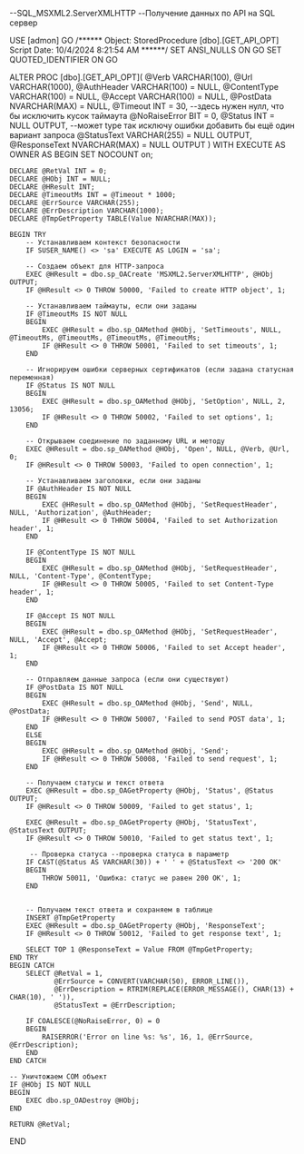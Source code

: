 --SQL_MSXML2.ServerXMLHTTP
--Получение данных по API на SQL сервер

USE [admon]
GO
/****** Object:  StoredProcedure [dbo].[GET_API_OPT]    Script Date: 10/4/2024 8:21:54 AM ******/
SET ANSI_NULLS ON
GO
SET QUOTED_IDENTIFIER ON
GO

ALTER PROC [dbo].[GET_API_OPT](
    @Verb           VARCHAR(100),
    @Url            VARCHAR(1000),
    @AuthHeader     VARCHAR(100) = NULL,
    @ContentType    VARCHAR(100) = NULL,
    @Accept         VARCHAR(100) = NULL,
    @PostData       NVARCHAR(MAX) = NULL,
    @Timeout        INT = 30, --здесь нужен нулл, что бы исключить кусок таймаута
    @NoRaiseError   BIT = 0,
    @Status         INT = NULL OUTPUT, --может type так исключу ошибки добавить бы ещё один вариант запроса
    @StatusText     VARCHAR(255) = NULL OUTPUT,
    @ResponseText   NVARCHAR(MAX) = NULL OUTPUT
) WITH EXECUTE AS OWNER
AS
BEGIN
    SET NOCOUNT on;

    DECLARE @RetVal INT = 0;
    DECLARE @HObj INT = NULL;
    DECLARE @HResult INT;
    DECLARE @TimeoutMs INT = @Timeout * 1000;
    DECLARE @ErrSource VARCHAR(255);
    DECLARE @ErrDescription VARCHAR(1000);
    DECLARE @TmpGetProperty TABLE(Value NVARCHAR(MAX));

    BEGIN TRY
        -- Устанавливаем контекст безопасности
        IF SUSER_NAME() <> 'sa' EXECUTE AS LOGIN = 'sa';

        -- Создаем объект для HTTP-запроса
        EXEC @HResult = dbo.sp_OACreate 'MSXML2.ServerXMLHTTP', @HObj OUTPUT;
        IF @HResult <> 0 THROW 50000, 'Failed to create HTTP object', 1;

        -- Устанавливаем таймауты, если они заданы
        IF @TimeoutMs IS NOT NULL
        BEGIN
            EXEC @HResult = dbo.sp_OAMethod @HObj, 'SetTimeouts', NULL, @TimeoutMs, @TimeoutMs, @TimeoutMs, @TimeoutMs;
            IF @HResult <> 0 THROW 50001, 'Failed to set timeouts', 1;
        END

        -- Игнорируем ошибки серверных сертификатов (если задана статусная переменная)
        IF @Status IS NOT NULL
        BEGIN
            EXEC @HResult = dbo.sp_OAMethod @HObj, 'SetOption', NULL, 2, 13056;
            IF @HResult <> 0 THROW 50002, 'Failed to set options', 1;
        END

        -- Открываем соединение по заданному URL и методу
        EXEC @HResult = dbo.sp_OAMethod @HObj, 'Open', NULL, @Verb, @Url, 0;
        IF @HResult <> 0 THROW 50003, 'Failed to open connection', 1;

        -- Устанавливаем заголовки, если они заданы
        IF @AuthHeader IS NOT NULL
        BEGIN
            EXEC @HResult = dbo.sp_OAMethod @HObj, 'SetRequestHeader', NULL, 'Authorization', @AuthHeader;
            IF @HResult <> 0 THROW 50004, 'Failed to set Authorization header', 1;
        END

        IF @ContentType IS NOT NULL
        BEGIN
            EXEC @HResult = dbo.sp_OAMethod @HObj, 'SetRequestHeader', NULL, 'Content-Type', @ContentType;
            IF @HResult <> 0 THROW 50005, 'Failed to set Content-Type header', 1;
        END

        IF @Accept IS NOT NULL
        BEGIN
            EXEC @HResult = dbo.sp_OAMethod @HObj, 'SetRequestHeader', NULL, 'Accept', @Accept;
            IF @HResult <> 0 THROW 50006, 'Failed to set Accept header', 1;
        END

        -- Отправляем данные запроса (если они существуют)
        IF @PostData IS NOT NULL
        BEGIN
            EXEC @HResult = dbo.sp_OAMethod @HObj, 'Send', NULL, @PostData;
            IF @HResult <> 0 THROW 50007, 'Failed to send POST data', 1;
        END
        ELSE
        BEGIN
            EXEC @HResult = dbo.sp_OAMethod @HObj, 'Send';
            IF @HResult <> 0 THROW 50008, 'Failed to send request', 1;
        END

        -- Получаем статусы и текст ответа
        EXEC @HResult = dbo.sp_OAGetProperty @HObj, 'Status', @Status OUTPUT;
        IF @HResult <> 0 THROW 50009, 'Failed to get status', 1;

        EXEC @HResult = dbo.sp_OAGetProperty @HObj, 'StatusText', @StatusText OUTPUT;
        IF @HResult <> 0 THROW 50010, 'Failed to get status text', 1;

		 -- Проверка статуса --проверка статуса в параметр
        IF CAST(@Status AS VARCHAR(30)) + ' ' + @StatusText <> '200 OK'
        BEGIN
            THROW 50011, 'Ошибка: статус не равен 200 OK', 1;
        END


        -- Получаем текст ответа и сохраняем в таблице
        INSERT @TmpGetProperty
        EXEC @HResult = dbo.sp_OAGetProperty @HObj, 'ResponseText';
        IF @HResult <> 0 THROW 50012, 'Failed to get response text', 1;

        SELECT TOP 1 @ResponseText = Value FROM @TmpGetProperty;
    END TRY
    BEGIN CATCH
        SELECT @RetVal = 1,
               @ErrSource = CONVERT(VARCHAR(50), ERROR_LINE()),
               @ErrDescription = RTRIM(REPLACE(ERROR_MESSAGE(), CHAR(13) + CHAR(10), ' ')),
               @StatusText = @ErrDescription;

        IF COALESCE(@NoRaiseError, 0) = 0
        BEGIN
            RAISERROR('Error on line %s: %s', 16, 1, @ErrSource, @ErrDescription);
        END
    END CATCH

    -- Уничтожаем COM объект
    IF @HObj IS NOT NULL
    BEGIN
        EXEC dbo.sp_OADestroy @HObj;
    END

    RETURN @RetVal;
END
